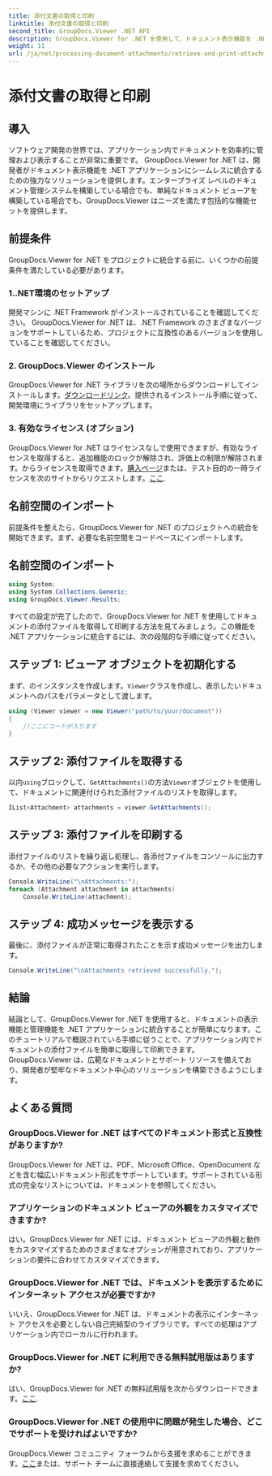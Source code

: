 ```yaml
---
title: 添付文書の取得と印刷
linktitle: 添付文書の取得と印刷
second_title: GroupDocs.Viewer .NET API
description: GroupDocs.Viewer for .NET を使用して、ドキュメント表示機能を .NET アプリケーションにシームレスに統合します。添付文書を簡単に取得して印刷します。
weight: 11
url: /ja/net/processing-document-attachments/retrieve-and-print-attachments/
---
```


# 添付文書の取得と印刷

## 導入
ソフトウェア開発の世界では、アプリケーション内でドキュメントを効率的に管理および表示することが非常に重要です。 GroupDocs.Viewer for .NET は、開発者がドキュメント表示機能を .NET アプリケーションにシームレスに統合するための強力なソリューションを提供します。エンタープライズ レベルのドキュメント管理システムを構築している場合でも、単純なドキュメント ビューアを構築している場合でも、GroupDocs.Viewer はニーズを満たす包括的な機能セットを提供します。
## 前提条件
GroupDocs.Viewer for .NET をプロジェクトに統合する前に、いくつかの前提条件を満たしている必要があります。
### 1..NET環境のセットアップ
開発マシンに .NET Framework がインストールされていることを確認してください。 GroupDocs.Viewer for .NET は、.NET Framework のさまざまなバージョンをサポートしているため、プロジェクトに互換性のあるバージョンを使用していることを確認してください。
### 2. GroupDocs.Viewer のインストール
GroupDocs.Viewer for .NET ライブラリを次の場所からダウンロードしてインストールします。[ダウンロードリンク](https://releases.groupdocs.com/viewer/net/)。提供されるインストール手順に従って、開発環境にライブラリをセットアップします。
### 3. 有効なライセンス (オプション)
 GroupDocs.Viewer for .NET はライセンスなしで使用できますが、有効なライセンスを取得すると、追加機能のロックが解除され、評価上の制限が解除されます。からライセンスを取得できます。[購入ページ](https://purchase.groupdocs.com/buy)または、テスト目的の一時ライセンスを次のサイトからリクエストします。[ここ](https://purchase.groupdocs.com/temporary-license/).

## 名前空間のインポート
前提条件を整えたら、GroupDocs.Viewer for .NET のプロジェクトへの統合を開始できます。まず、必要な名前空間をコードベースにインポートします。
## 名前空間のインポート
```csharp
using System;
using System.Collections.Generic;
using GroupDocs.Viewer.Results;
```

すべての設定が完了したので、GroupDocs.Viewer for .NET を使用してドキュメントの添付ファイルを取得して印刷する方法を見てみましょう。この機能を .NET アプリケーションに統合するには、次の段階的な手順に従ってください。
## ステップ 1: ビューア オブジェクトを初期化する
まず、のインスタンスを作成します。`Viewer`クラスを作成し、表示したいドキュメントへのパスをパラメータとして渡します。
```csharp
using (Viewer viewer = new Viewer("path/to/your/document"))
{
    //ここにコードが入ります
}
```
## ステップ 2: 添付ファイルを取得する
以内`using`ブロックして、`GetAttachments()`の方法`Viewer`オブジェクトを使用して、ドキュメントに関連付けられた添付ファイルのリストを取得します。
```csharp
IList<Attachment> attachments = viewer.GetAttachments();
```
## ステップ 3: 添付ファイルを印刷する
添付ファイルのリストを繰り返し処理し、各添付ファイルをコンソールに出力するか、その他の必要なアクションを実行します。
```csharp
Console.WriteLine("\nAttachments:");
foreach (Attachment attachment in attachments)
    Console.WriteLine(attachment);
```
## ステップ 4: 成功メッセージを表示する
最後に、添付ファイルが正常に取得されたことを示す成功メッセージを出力します。
```csharp
Console.WriteLine("\nAttachments retrieved successfully.");
```

## 結論
結論として、GroupDocs.Viewer for .NET を使用すると、ドキュメントの表示機能と管理機能を .NET アプリケーションに統合することが簡単になります。このチュートリアルで概説されている手順に従うことで、アプリケーション内でドキュメントの添付ファイルを簡単に取得して印刷できます。 GroupDocs.Viewer は、広範なドキュメントとサポート リソースを備えており、開発者が堅牢なドキュメント中心のソリューションを構築できるようにします。
## よくある質問
### GroupDocs.Viewer for .NET はすべてのドキュメント形式と互換性がありますか?
GroupDocs.Viewer for .NET は、PDF、Microsoft Office、OpenDocument などを含む幅広いドキュメント形式をサポートしています。サポートされている形式の完全なリストについては、ドキュメントを参照してください。
### アプリケーションのドキュメント ビューアの外観をカスタマイズできますか?
はい。GroupDocs.Viewer for .NET には、ドキュメント ビューアの外観と動作をカスタマイズするためのさまざまなオプションが用意されており、アプリケーションの要件に合わせてカスタマイズできます。
### GroupDocs.Viewer for .NET では、ドキュメントを表示するためにインターネット アクセスが必要ですか?
いいえ、GroupDocs.Viewer for .NET は、ドキュメントの表示にインターネット アクセスを必要としない自己完結型のライブラリです。すべての処理はアプリケーション内でローカルに行われます。
### GroupDocs.Viewer for .NET に利用できる無料試用版はありますか?
はい、GroupDocs.Viewer for .NET の無料試用版を次からダウンロードできます。[ここ](https://releases.groupdocs.com/).
### GroupDocs.Viewer for .NET の使用中に問題が発生した場合、どこでサポートを受ければよいですか?
 GroupDocs.Viewer コミュニティ フォーラムから支援を求めることができます。[ここ](https://forum.groupdocs.com/c/viewer/9)または、サポート チームに直接連絡して支援を求めてください。